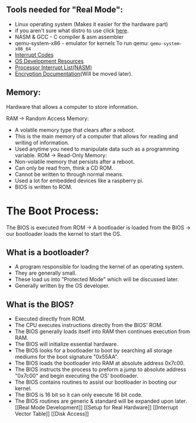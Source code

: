## Tools needed for "Real Mode":
* Linux operating system (Makes it easier for the hardware part)
* if you aren't sure what distro to use click [here](https://ubuntu.com/download).
*  NASM & GCC - C compiler & asm assembler
* qemu-system-x86 - emulator for kernels
To run qemu: `qemu-system-x86_64`
* [Interrupt Codes](https://www.ctyme.com/intr/int.html)
* [OS Development Resources](https://wiki.osdev.org/Expanded_Main_Page)
* [Processor Interrupt List(NASM)](https://grandidierite.github.io/interrupts/)
* [Encryption Documentation](https://nvlpubs.nist.gov/nistpubs/fips/nist.fips.197.pdf)(Will be moved later).
## Memory:
Hardware that allows a computer to store information.

RAM -> Random Access Memory:
* A volatile memory type that clears after a reboot.
* This is the main memory of a computer that allows for reading and writing of information.
* Used anytime you need to manipulate data such as a programming variable.
ROM -> Read-Only Memory:
* Non-volatile memory that persists after a reboot.
* Can only be read from, think a CD ROM.
* Cannot be written to through normal means.
* Used a lot for embedded devices like a raspberry pi.
*  BIOS is written to ROM.

# The Boot Process:
The BIOS is executed from ROM -> A bootloader is loaded from the BIOS -> our bootloader loads the kernel to start the OS.

## What is a bootloader?
* A program responsible for loading the kernel of an operating system.
* They are generally small.
* These load us into "Protected Mode" which will be discussed later.
* Generally written by the OS developer.
## What is the BIOS?
* Executed directly from ROM.
* The CPU executes instructions directly from the BIOS' ROM.
* The BIOS generally loads itself into RAM then continues execution from RAM.
* The BIOS will initialize essential hardware.
* The BIOS looks for a bootloader to boot by searching all storage mediums for the boot signature "0x55AA".
* The BIOS loads the bootloader into RAM at absolute address 0x7c00.
* The BIOS instructs the process to preform a jump to absolute address "0x7c00" and begin executing the OS' bootloader.
* The BIOS contains routines to assist our bootloader in booting our kernel.
* The BIOS is 16 bit so it can only execute 16 bit code.
* The BIOS routines are generic & standard will be expanded upon later.
[[Real Mode Development]]
[[Setup for Real Hardware]]
[[Interrupt Vector Table]]
[[Disk Access]]